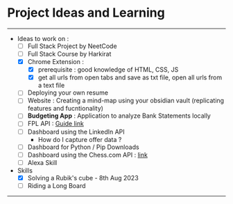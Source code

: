 # Project Ideas and Learning 

---
- Ideas to work on : 
	- [ ] Full Stack Project by NeetCode 
	- [ ] Full Stack Course by Harkirat 
	- [x] Chrome Extension : 
		- [x] prerequisite : good knowledge of HTML, CSS, JS
		- [x] get all urls from open tabs and save as txt file, open all urls from a text file 
	- [ ] Deploying your own resume 
	- [ ] Website : Creating a mind-map using your obsidian vault (replicating features and fucntionality)
	- [ ] **Budgeting App** : Application to analyze Bank Statements locally 
	- [ ] FPL API : [Guide link](https://www.game-change.co.uk/2023/02/10/a-complete-guide-to-the-fantasy-premier-league-fpl-api/)
	- [ ] Dashboard using the LinkedIn API 
		- How do I capture offer data ? 
	- [ ] Dashboard for Python / Pip Downloads
	- [ ] Dashboard using the Chess.com API : [link](https://www.chess.com/news/view/published-data-api)
	- [ ] Alexa Skill 
- Skills
	- [x] Solving a Rubik's cube - 8th Aug 2023 
	- [ ] Riding a Long Board 

---